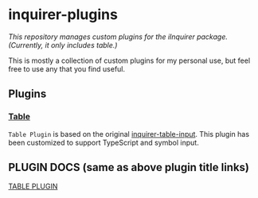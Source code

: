 <!-- MD_HOPPER: CONFIG:
skip-hidden: true
filenames: README.md
output: README.md
 -->

# inquirer-plugins

_This repository manages custom plugins for the iInquirer package. (Currently, it only includes table.)_

This is mostly a collection of custom plugins for my personal use, but feel free to use any that you find useful.

## Plugins

<!-- MD_HOPPER: LINK_NEXT_LINE:
id: src-_internal-plugins-table-rmd
inline: true
-->

### [Table][md_hopper:src-_internal-plugins-table-rmd]

`Table Plugin` is based on the original [inquirer-table-input](https://github.com/edelciomolina/inquirer-table-input).
This plugin has been customized to support TypeScript and symbol input.

## PLUGIN DOCS (same as above plugin title links)

<!-- MD_HOPPER: BEGIN_LINKS:
all: true
linked: true
-->

[TABLE PLUGIN][md_hopper:src-_internal-plugins-table-rmd]

<!-- MD_HOPPER: END_LINKS: -->

<!-- MD_HOPPER: BEGIN_DEFINE_LINKS: -->

[md_hopper:src-_internal-plugins-table-rmd]: ./src/_internal/plugins/table/README.md 'TABLE PLUGIN'

<!-- MD_HOPPER: END_DEFINE_LINKS: -->
